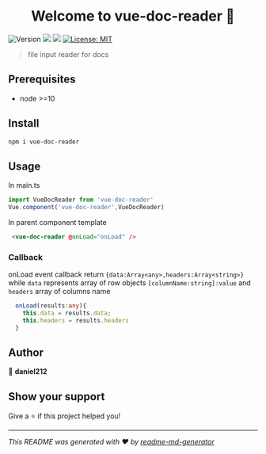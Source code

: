 <h1 align="center">Welcome to vue-doc-reader 👋</h1>
<p>
  <img alt="Version" src="https://img.shields.io/badge/version-0.1.0-blue.svg?cacheSeconds=2592000" />
  <img src="https://img.shields.io/badge/node-%3E%3D10-blue.svg" />
  <img src="https://img.shields.io/npm/types/vue-doc-reader" />
  <a href="#" target="_blank">
    <img alt="License: MIT" src="https://img.shields.io/badge/License-MIT-yellow.svg" />
  </a>
</p>

> file input reader for docs

## Prerequisites

- node >=10

## Install

```sh
npm i vue-doc-reader
```

## Usage

In main.ts
```ts
import VueDocReader from 'vue-doc-reader'
Vue.component('vue-doc-reader',VueDocReader)
```
In parent component template
```html
 <vue-doc-reader @onLoad="onLoad" />
```
### Callback
onLoad event callback return ``{data:Array<any>,headers:Array<string>}`` <br>
while ``data`` represents array of row objects ``[columnName:string]:value``
and ``headers`` array of columns name

```ts
  onLoad(results:any){
    this.data = results.data;
    this.headers = results.headers
  }
```



## Author

👤 **daniel212**


## Show your support

Give a ⭐️ if this project helped you!

***
_This README was generated with ❤️ by [readme-md-generator](https://github.com/kefranabg/readme-md-generator)_